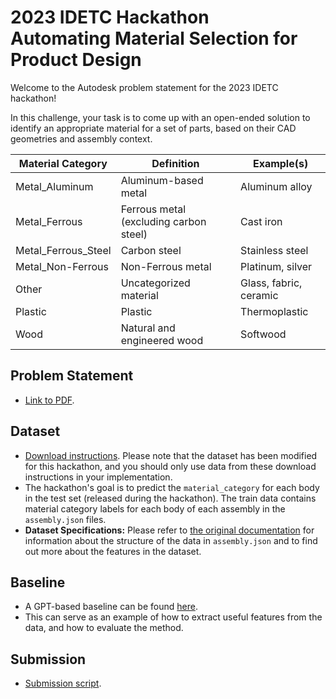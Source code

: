 # 2023 IDETC Hackathon <br /> Automating Material Selection for Product Design   
Welcome to the Autodesk problem statement for the 2023 IDETC hackathon!

In this challenge, your task is to come up with an open-ended solution to identify an appropriate material for a set of parts, based on their CAD geometries and assembly context. 

| **Material   Category** 	| **Definition**                           	| **Example(s)**         	|
|-------------------------	|------------------------------------------	|------------------------	|
| Metal_Aluminum          	| Aluminum-based metal                     	| Aluminum alloy         	|
| Metal_Ferrous           	| Ferrous metal (excluding carbon   steel) 	| Cast iron              	|
| Metal_Ferrous_Steel     	| Carbon steel                             	| Stainless steel        	|
| Metal_Non-Ferrous       	| Non-Ferrous metal                        	| Platinum, silver       	|
| Other                   	| Uncategorized material                   	| Glass, fabric, ceramic 	|
| Plastic                 	| Plastic                                  	| Thermoplastic          	|
| Wood                    	| Natural and engineered wood              	| Softwood               	|

## Problem Statement
- [Link to PDF]().


## Dataset
- [Download instructions](dataset). Please note that the dataset has been modified for this hackathon, and you should only use data from these download instructions in your implementation.
- The hackathon's goal is to predict the `material_category` for each body in the test set (released during the hackathon). The train data contains material category labels for each body of each assembly in the `assembly.json` files.
- **Dataset Specifications:** Please refer to [the original documentation](https://github.com/AutodeskAILab/Fusion360GalleryDataset/blob/master/docs/assembly.md) for information about the structure of the data in `assembly.json` and to find out more about the features in the dataset.

## Baseline 
- A GPT-based baseline can be found [here](url).
- This can serve as an example of how to extract useful features from the data, and how to evaluate the method.

## Submission
- [Submission script]().

